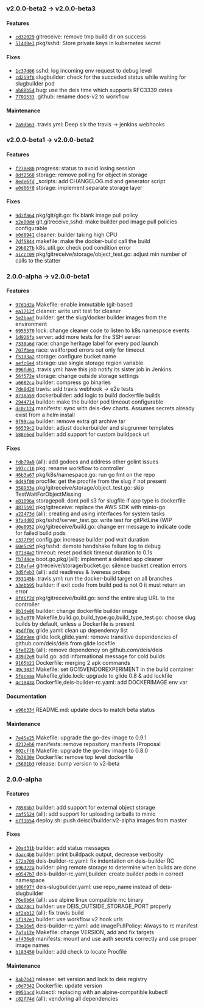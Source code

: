 ### v2.0.0-beta2 -> v2.0.0-beta3

#### Features

 - [`cd32029`](https://github.com/deis/builder/commit/cd3202999bc0b265332509e9f60aee6fbd7b442f) gitreceive: remove tmp build dir on success
 - [`514d0e3`](https://github.com/deis/builder/commit/514d0e3f604de5ddb2450d0b7a5b5729325573e8) pkg/sshd: Store private keys in kubernetes secret

#### Fixes

 - [`1c37d86`](https://github.com/deis/builder/commit/1c37d86feae5925f430c2825c81abc5104cc1453) sshd: log incoming env request to debug level
 - [`cd259f8`](https://github.com/deis/builder/commit/cd259f86e547996944f6312d5e0dc2fe43c19ded) slugbuilder: check for the succeded status while waiting for slugbuilder pod
 - [`ab88b54`](https://github.com/deis/builder/commit/ab88b5412c9e7f848dc57de060f7215e8dc66e1b) bug: use the deis time which supports RFC3339 dates
 - [`7701533`](https://github.com/deis/builder/commit/7701533b0a8cb334bdf9a18547db08d6efc62ff3) .github: rename docs-v2 to workflow

#### Maintenance

 - [`2a9db63`](https://github.com/deis/builder/commit/2a9db634a43427057f783a063ea122275c18f322) .travis.yml: Deep six the travis -> jenkins webhooks

### v2.0.0-beta1 -> v2.0.0-beta2

#### Features

 - [`f278e80`](https://github.com/deis/builder/commit/f278e80952d1b53a1edcad09667e11aca1db8ab3) progress: status to avoid losing session
 - [`8df2568`](https://github.com/deis/builder/commit/8df2568ee73ad2773df986728f5e595e55b299cb) storage: remove polling for object in storage
 - [`8ede6fd`](https://github.com/deis/builder/commit/8ede6fd09f7915029d1a412bbca7b28dd418c4d1) _scripts: add CHANGELOG.md and generator script
 - [`e0d06f8`](https://github.com/deis/builder/commit/e0d06f80be09d294baccd7a312b77cc2fa2af3a6) storage: implement separate storage layer

#### Fixes

 - [`9d7f864`](https://github.com/deis/builder/commit/9d7f864b92aef98fffd373731f6467804a183f7f) pkg/git/git.go: fix blank image pull policy
 - [`b2e80d4`](https://github.com/deis/builder/commit/b2e80d4bf234d2622b02085a602b93334229f972) git,gitreceive,sshd: make builder pod image pull policies configurable
 - [`b0d8941`](https://github.com/deis/builder/commit/b0d89417dc2432c3fbf1ccd082a43527c2611d0a) cleaner: builder taking high CPU
 - [`7df5844`](https://github.com/deis/builder/commit/7df58446337404e7050278359677a48d42b62b93) makefile: make the docker-build call the build
 - [`29b827b`](https://github.com/deis/builder/commit/29b827ba6ef4e76f9d21e642f1fe5737f6b427e7) k8s_util.go: check pod condition error
 - [`a1ccc09`](https://github.com/deis/builder/commit/a1ccc09fea62934c1e07998c044a2265cadba660) pkg/gitreceive/storage/object_test.go: adjust min number of calls to the statter

### 2.0.0-alpha -> v2.0.0-beta1

#### Features

 - [`97d1d2a`](https://github.com/deis/builder/commit/97d1d2a4019a245a9b5498bc293ba1a56d3ed395) Makefile: enable immutable (git-based
 - [`ea1712f`](https://github.com/deis/builder/commit/ea1712f6c9d2cf8684acebe86dea46244e20d2d6) cleaner: write unit test for cleaner
 - [`5e2baaf`](https://github.com/deis/builder/commit/5e2baaffc965e524fb4ed03231e77c667227550c) builder: get the slug/docker builder images from the environment
 - [`6955570`](https://github.com/deis/builder/commit/69555705190db894e1aab28a5cfb2fc3c41f1264) lock: change cleaner code to listen to k8s namespsce events
 - [`1d926fa`](https://github.com/deis/builder/commit/1d926fae1128e29b71817d59f3c2d3521f855f7a) server: add more tests for the SSH server
 - [`7330a6d`](https://github.com/deis/builder/commit/7330a6de7c9639ac338cb0625318d8cc49bbff52) race: change heritage label for every pod launch
 - [`707fbea`](https://github.com/deis/builder/commit/707fbea094e02c3353d39068e211c2ea127ec99e) race: waitforpod errors out only for timeout
 - [`f51d3a2`](https://github.com/deis/builder/commit/f51d3a2fb374f12f04c45d941362c4f5c6c5ae23) storage: configure bucket name
 - [`aefc6e4`](https://github.com/deis/builder/commit/aefc6e4dd1ce1a1bb95cce7d44c1cbcf5f78fe40) storage: use single storage region variable
 - [`096fd61`](https://github.com/deis/builder/commit/096fd611ff3232365f53089700541c812d211cc8) .travis.yml: have this job notify its sister job in Jenkins
 - [`56f572e`](https://github.com/deis/builder/commit/56f572e9c4f1c975af2570449b3e9d848deaf160) storage: change outside storage settings
 - [`a6682ca`](https://github.com/deis/builder/commit/a6682cacc44a1c64eb2ee0390b085a32d7ff7580) builder: compress go binaries
 - [`7de8d2d`](https://github.com/deis/builder/commit/7de8d2d660fbde09e716e3c094b456d33f0259e2) travis: add travis webhook -> e2e tests
 - [`8738a59`](https://github.com/deis/builder/commit/8738a5927014858f987560cc7f1e373d356d2a7c) dockerbuilder: add logic to build dockerfile builds
 - [`2944714`](https://github.com/deis/builder/commit/2944714899035f7fc99f16b52ba1e1da3f570c2a) builder: make the builder pod timeout configurable
 - [`dc0c124`](https://github.com/deis/builder/commit/dc0c12436069cd20eb57b84d11f55adbfac0bbef) manifests: sync with deis-dev charts. Assumes secrets already exist from a helm install
 - [`9f99caa`](https://github.com/deis/builder/commit/9f99caae709bd0bd6f448a37e107e3707c07e545) builder: remove extra git archive tar
 - [`66539c2`](https://github.com/deis/builder/commit/66539c23cdc403a79f5a78c07f685c91b810cc54) builder: adjust dockerbuilder and slugrunner templates
 - [`b88e6ed`](https://github.com/deis/builder/commit/b88e6ed3240133d4481309a65c4feafc1a01dcd4) builder: add support for custom buildpack url

#### Fixes

 - [`fdb79a9`](https://github.com/deis/builder/commit/fdb79a9af8d64908d4cd3073a5d4a0b2f9ed4e7a) (all): add godocs and address other golint issues
 - [`b93cc16`](https://github.com/deis/builder/commit/b93cc16e4e8c2faaa911bda16a64fe71133df240) pkg: rename workflow to controller
 - [`46b3a67`](https://github.com/deis/builder/commit/46b3a6759d5f83765941d730ec2f57a82e98c098) pkg/k8s/namespace.go: run go fmt on the repo
 - [`0d49f00`](https://github.com/deis/builder/commit/0d49f006b1638431708d81f1bdf681e1e20ee679) procfile: get the procfile from the slug if not present
 - [`358933a`](https://github.com/deis/builder/commit/358933a9f1cccf5f45fb8f35c4906f110bc59840) pkg/gitreceive/storage/object_test.go: skip TestWaitForObjectMissing
 - [`e81096a`](https://github.com/deis/builder/commit/e81096ace03793653ffa0ee4d088a697f3349549) storagepoll: dont poll s3 for slugfile if app type is dockerfile
 - [`4875b97`](https://github.com/deis/builder/commit/4875b97646da3c1f961a18c790752073175d3b38) pkg/gitreceive: replace the AWS SDK with minio-go
 - [`a22473d`](https://github.com/deis/builder/commit/a22473d9140585dfd87b3dc6b42b760f6daada98) (all): creating and using interfaces for system tasks
 - [`9fa4d02`](https://github.com/deis/builder/commit/9fa4d021e0b42cf8aa234c635d3a552a76d32d6c) pkg/sshd/server_test.go: write test for gitPktLine (WIP
 - [`d0e0952`](https://github.com/deis/builder/commit/d0e09520b9735f6fdcb754cd5cfbc4ba10b2c7a8) pkg/gitreceive/build.go: change err message to indicate code for failed build pods
 - [`c377f9f`](https://github.com/deis/builder/commit/c377f9f10098e90b91e3cece691454e0a061c64e) config.go: increase builder pod wait duration
 - [`60e5c9f`](https://github.com/deis/builder/commit/60e5c9f5903cd0ea155bfae5e067916a565c7e21) pkg/sshd: demote handshake failure log to debug
 - [`071d4a2`](https://github.com/deis/builder/commit/071d4a202a2fc6abfb59078ab327e07a8700f519) timeout: reset pod tick timeout duration to 0.1s
 - [`fb744ce`](https://github.com/deis/builder/commit/fb744ceb6b069aaaacd6ac342b0f174673f707c0) boot.go,pkg/(all): implement a deleted app cleaner
 - [`210afa4`](https://github.com/deis/builder/commit/210afa455cfc269f29d578298f558e91d6e7caf4) gitreceive/storage/bucket.go: silence bucket creation errors
 - [`3d5feb3`](https://github.com/deis/builder/commit/3d5feb38c6cecd1550bee7fb16f00eddc41e7741) (all): add readiness & liveness probes
 - [`953145b`](https://github.com/deis/builder/commit/953145b7c941e51934b0152e3e6f9a568586b0a1) .travis.yml: run the docker-build target on all branches
 - [`a3ebb95`](https://github.com/deis/builder/commit/a3ebb95456fa173d3772ecaa81c080964598e4b9) builder: if exit code from build pod is not 0 it must return an error
 - [`8fd6f2d`](https://github.com/deis/builder/commit/8fd6f2df24de4eefccddbaac12ff6aa3da16a89b) pkg/gitreceive/build.go: send the entire slug URL to the controller
 - [`8b1de86`](https://github.com/deis/builder/commit/8b1de86c7ace3e822c254d7920429b706258bbef) builder: change dockerfile builder image
 - [`bc5e070`](https://github.com/deis/builder/commit/bc5e070b4dd2be1eb0899aeadf890f342508f6d6) Makefile,build.go,build_type.go,build_type_test.go: choose slug builds by default, unless a Dockerfile is present
 - [`45dff0c`](https://github.com/deis/builder/commit/45dff0cb9e374bf15548c135178984df67a56823) glide.yaml: clean up dependency list
 - [`55de9ee`](https://github.com/deis/builder/commit/55de9ee0db74d672b6e6b3f0398654f613d0d094) glide.lock,glide.yaml: remove transitive dependencies of github.com/deis/deis from glide lockfile
 - [`6fe022b`](https://github.com/deis/builder/commit/6fe022b0b6313bdd823f5b7fdf30c7e658002e38) (all): remove dependency on github.com/deis/deis
 - [`439d2e9`](https://github.com/deis/builder/commit/439d2e9033877e380b70ad53eaf0bdd8da26a104) build.go: add informational message for cold builds
 - [`9165b21`](https://github.com/deis/builder/commit/9165b21caf842c6b8c7a725e41be7e4b5cdab344) Dockerfile: merging 2 apk commands
 - [`49c303f`](https://github.com/deis/builder/commit/49c303f24f46dfbda25ec95228620a7408f9cf92) Makefile: set GO15VENDOREXPERIMENT in the build container
 - [`5faceaa`](https://github.com/deis/builder/commit/5faceaa02ec1f0c65689c0c8dec43ba9be696e3e) Makefile,glide.lock: upgrade to glide 0.8 & add lockfile
 - [`4c1843a`](https://github.com/deis/builder/commit/4c1843a111a7621290940ee8f7236cea11586753) Dockerfile,deis-builder-rc.yaml: add DOCKERIMAGE env var

#### Documentation

 - [`e96b33f`](https://github.com/deis/builder/commit/e96b33f42cc3dc874d7df30f625cdca89b9fdc65) README.md: update docs to match beta status

#### Maintenance

 - [`7e45e25`](https://github.com/deis/builder/commit/7e45e25cad219816d045d8553acb171bc781fbb1) Makefile: upgrade the go-dev image to 0.9.1
 - [`4212eb6`](https://github.com/deis/builder/commit/4212eb6a8959185346b192f0cc11de0443ec061a) manifests: remove repository manifests (Proposal
 - [`602cff8`](https://github.com/deis/builder/commit/602cff845aa75fcb0d6857e266df78ede2eb48f3) Makefile: upgrade the go-dev image to 0.8.0
 - [`7b3630e`](https://github.com/deis/builder/commit/7b3630e926fb73f473a891bd0a3b2a49a90fb491) Dockerfile: remove top level dockerfile
 - [`c5601b3`](https://github.com/deis/builder/commit/c5601b398ccc2e080e733eeb5f4a07eaf4d3070b) release: bump version to v2-beta

### 2.0.0-alpha

#### Features

 - [`7858bb7`](https://github.com/deis/builder/commit/7858bb798bb47f5e5dfc78578204d9793b9650b9) builder: add support for external object storage
 - [`caf5524`](https://github.com/deis/builder/commit/caf55242ed952c964b7abf16578495b979c07e8f) (all): add support for uploading tarballs to minio
 - [`e7f1b54`](https://github.com/deis/builder/commit/e7f1b544d017bdb13c2adba998c24b46527ac4cd) deploy.sh: push deisci/builder:v2-alpha images from master

#### Fixes

 - [`20ad31b`](https://github.com/deis/builder/commit/20ad31ba8b058aebcbed3efc03b43d71a7cde9e8) builder: add status messages
 - [`daac4b8`](https://github.com/deis/builder/commit/daac4b822a94554799c8503e5e7662592492b7f0) builder: print buildpack output, decrease verbosity
 - [`572a709`](https://github.com/deis/builder/commit/572a70947d46adb94a019e719291fff1f8c62a66) deis-builder-rc.yaml: fix indentation on deis-builder RC
 - [`696322a`](https://github.com/deis/builder/commit/696322ad799101b09c77e970ce6c20ca8d30a206) builder: ping remote storage to determine when builds are done
 - [`e0547b7`](https://github.com/deis/builder/commit/e0547b7d7deebdfd16e784475051075026c098d9) deis-builder-rc.yaml,builder: create builder pods in correct namespace
 - [`b86f97f`](https://github.com/deis/builder/commit/b86f97fa5e3640f69ce846b2dd02df56ae248e7b) deis-slugbuilder.yaml: use repo_name instead of deis-slugbuilder
 - [`76e6b64`](https://github.com/deis/builder/commit/76e6b6495a0872888536ed93ab447a92b9b1f44d) (all): use alpine linux compatible mc binary
 - [`cb278c1`](https://github.com/deis/builder/commit/cb278c1973c3f988471860940601545f9db6ade1) builder: use DEIS_OUTSIDE_STORAGE_PORT properly
 - [`af2ab12`](https://github.com/deis/builder/commit/af2ab129c608e999b7257a338a0474b0620bc975) (all): fix travis build
 - [`5f192e1`](https://github.com/deis/builder/commit/5f192e12a7f36dfeb4cf8c18bef51e0f0c7af594) builder: use workflow v2 hook urls
 - [`33e16e5`](https://github.com/deis/builder/commit/33e16e54683a20e4608d9a139f014aa4c8b5452e) deis-builder-rc.yaml: add imagePullPolicy: Always to rc manifest
 - [`7afa12e`](https://github.com/deis/builder/commit/7afa12e216239832cde3af33b00571260ccb4f18) Makefile: change VERSION, add and fix targets
 - [`ef436e9`](https://github.com/deis/builder/commit/ef436e93b67f4021cd93981ba98784e367167c03) manifests: mount and use auth secrets correctly and use proper image names
 - [`b183450`](https://github.com/deis/builder/commit/b18345073f1445c1e338924f7ba835fb0cd20bc7) builder: add check to locate Procfile

#### Maintenance

 - [`8ab7b43`](https://github.com/deis/builder/commit/8ab7b43b5020c3d489534ce045114e4e114011e7) release: set version and lock to deis registry
 - [`c0d7342`](https://github.com/deis/builder/commit/c0d734208c8b1da5de5d91d16e72cbf40ba4c99f) Dockerfile: update version
 - [`0951acd`](https://github.com/deis/builder/commit/0951acdd5d275ce2f4a8dbe07af99704f4bfab9b) kubectl: replacing with an alpine-compatible kubectl
 - [`c82f74d`](https://github.com/deis/builder/commit/c82f74d943f760a1f808b7f395c4fbca94a3d097) (all): vendoring all dependencies
